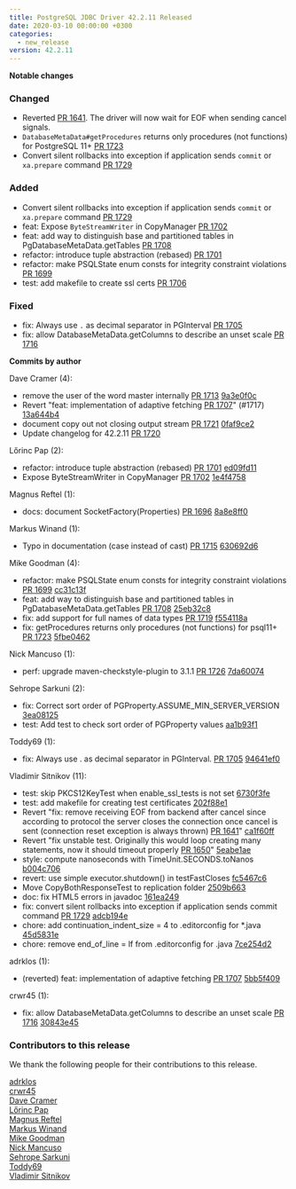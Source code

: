 ```yaml
---
title: PostgreSQL JDBC Driver 42.2.11 Released
date: 2020-03-10 00:00:00 +0300
categories:
  - new_release
version: 42.2.11
---
```

**Notable changes**

### Changed
 - Reverted [PR 1641](https://github.com/pgjdbc/pgjdbc/pull/1252). The driver will now wait for EOF when sending cancel signals. 
 - `DatabaseMetaData#getProcedures` returns only procedures (not functions) for PostgreSQL 11+ [PR 1723](https://github.com/pgjdbc/pgjdbc/pull/1723)
 - Convert silent rollbacks into exception if application sends `commit` or `xa.prepare` command [PR 1729](https://github.com/pgjdbc/pgjdbc/pull/1729)

### Added
 - Convert silent rollbacks into exception if application sends `commit` or `xa.prepare` command [PR 1729](https://github.com/pgjdbc/pgjdbc/pull/1729)
 - feat: Expose `ByteStreamWriter` in CopyManager [PR 1702](https://github.com/pgjdbc/pgjdbc/pull/1702)
 - feat: add way to distinguish base and partitioned tables in PgDatabaseMetaData.getTables [PR 1708](https://github.com/pgjdbc/pgjdbc/pull/1708)
 - refactor: introduce tuple abstraction (rebased) [PR 1701](https://github.com/pgjdbc/pgjdbc/pull/1701)
 - refactor: make PSQLState enum consts for integrity constraint violations [PR 1699](https://github.com/pgjdbc/pgjdbc/pull/1699)
 - test: add makefile to create ssl certs [PR 1706](https://github.com/pgjdbc/pgjdbc/pull/1706)

### Fixed
 - fix: Always use `.` as decimal separator in PGInterval [PR 1705](https://github.com/pgjdbc/pgjdbc/pull/1705)
 - fix: allow DatabaseMetaData.getColumns to describe an unset scale [PR 1716](https://github.com/pgjdbc/pgjdbc/pull/1716)


<!--more-->

**Commits by author**

Dave Cramer (4):

* remove the user of the word master internally  [PR 1713](https://github.com/pgjdbc/pgjdbc/pull/1713) [9a3e0f0c](https://github.com/pgjdbc/pgjdbc/commit/9a3e0f0ce92cc0a7addb369127b7790c5199cea3)
* Revert "feat: implementation of adaptive fetching [PR 1707](https://github.com/pgjdbc/pgjdbc/pull/1707)" (#1717) [13a644b4](https://github.com/pgjdbc/pgjdbc/commit/13a644b4945996dff5274e45741313380d4a47e6)
* document copy out not closing output stream [PR 1721](https://github.com/pgjdbc/pgjdbc/pull/1721) [0faf9ce2](https://github.com/pgjdbc/pgjdbc/commit/0faf9ce23a6c5f323545e374f0781b9c1d3cedcd)
* Update changelog for 42.2.11 [PR 1720](https://github.com/pgjdbc/pgjdbc/pull/1720)

Lőrinc Pap (2):

* refactor: introduce tuple abstraction (rebased) [PR 1701](https://github.com/pgjdbc/pgjdbc/pull/1701) [ed09fd11](https://github.com/pgjdbc/pgjdbc/commit/ed09fd1165f046ae956bf21b6c7882f1267fb8d7)
* Expose ByteStreamWriter in CopyManager [PR 1702](https://github.com/pgjdbc/pgjdbc/pull/1702) [1e4f4758](https://github.com/pgjdbc/pgjdbc/commit/1e4f4758544f494e997688b28a4fa94fb5782265)

Magnus Reftel (1):

* docs: document SocketFactory(Properties) [PR 1696](https://github.com/pgjdbc/pgjdbc/pull/1696) [8a8e8ff0](https://github.com/pgjdbc/pgjdbc/commit/8a8e8ff0a4360985373c98fa1ef16d5bf21968e0)

Markus Winand (1):

* Typo in documentation (case instead of cast) [PR 1715](https://github.com/pgjdbc/pgjdbc/pull/1715) [630692d6](https://github.com/pgjdbc/pgjdbc/commit/630692d6823d9ca65059c59ab01d184b33d8ea9c)

Mike Goodman (4):

* refactor: make PSQLState enum consts for integrity constraint violations [PR 1699](https://github.com/pgjdbc/pgjdbc/pull/1699) [cc31c13f](https://github.com/pgjdbc/pgjdbc/commit/cc31c13f7810e171c54729a29f494d69b7f1550a)
* feat: add way to distinguish base and partitioned tables in PgDatabaseMetaData.getTables [PR 1708](https://github.com/pgjdbc/pgjdbc/pull/1708) [25eb32c8](https://github.com/pgjdbc/pgjdbc/commit/25eb32c8681eaa4aaac801808b6028e9f5dfbea8)
* fix: add support for full names of data types [PR 1719](https://github.com/pgjdbc/pgjdbc/pull/1719) [f554118a](https://github.com/pgjdbc/pgjdbc/commit/f554118a95cda1470fc7ac8b67b8ae7c18b25826)
* fix: getProcedures returns only procedures (not functions) for psql11+ [PR 1723](https://github.com/pgjdbc/pgjdbc/pull/1723) [5fbe0462](https://github.com/pgjdbc/pgjdbc/commit/5fbe04626c64b7c46a22a0cea108921305b14074)

Nick Mancuso (1):

* perf: upgrade maven-checkstyle-plugin to 3.1.1 [PR 1726](https://github.com/pgjdbc/pgjdbc/pull/1726) [7da60074](https://github.com/pgjdbc/pgjdbc/commit/7da60074916c063c18d6c91e92e5cb360de69cd3)

Sehrope Sarkuni (2):

* fix: Correct sort order of PGProperty.ASSUME_MIN_SERVER_VERSION [3ea08125](https://github.com/pgjdbc/pgjdbc/commit/3ea0812572e013dbad6b67a730255d17b467fb71)
* test: Add test to check sort order of PGProperty values [aa1b93f1](https://github.com/pgjdbc/pgjdbc/commit/aa1b93f1286a308d632e3fcdf53a773cf428a18c)

Toddy69 (1):

* fix: Always use . as decimal separator in PGInterval. [PR 1705](https://github.com/pgjdbc/pgjdbc/pull/1705) [94641ef0](https://github.com/pgjdbc/pgjdbc/commit/94641ef08922d77ac021f70af91cafe85866d854)

Vladimir Sitnikov (11):

* test: skip PKCS12KeyTest when enable_ssl_tests is not set [6730f3fe](https://github.com/pgjdbc/pgjdbc/commit/6730f3febda64891ee445fd53a858ce0d9b56ac3)
* test: add makefile for creating test certificates [202f88e1](https://github.com/pgjdbc/pgjdbc/commit/202f88e13c11fef11994c8f38456f36b3beec714)
* Revert "fix: remove receiving EOF from backend after cancel since according to protocol the server closes the connection once cancel is sent (connection reset exception is always thrown) [PR 1641](https://github.com/pgjdbc/pgjdbc/pull/1641)" [ca1f60ff](https://github.com/pgjdbc/pgjdbc/commit/ca1f60ffb414891101b72a226ed4f36f97bf82e2)
* Revert "fix unstable test. Originally this would loop creating many statements, now it should timeout properly [PR 1650](https://github.com/pgjdbc/pgjdbc/pull/1650)" [5eabe1ae](https://github.com/pgjdbc/pgjdbc/commit/5eabe1ae5e0b637944d77ca3df96e1b36d6efda7)
* style: compute nanoseconds with TimeUnit.SECONDS.toNanos [b004c706](https://github.com/pgjdbc/pgjdbc/commit/b004c706fd7fdb2e05f53eb2cdd4826671c379a4)
* revert: use simple executor.shutdown() in testFastCloses [fc5467c6](https://github.com/pgjdbc/pgjdbc/commit/fc5467c67cbd22de7afd909f8a5dd928072a6c49)
* Move CopyBothResponseTest to replication folder [2509b663](https://github.com/pgjdbc/pgjdbc/commit/2509b66370839a73d2b19e3b16c466192ba0bed1)
* doc: fix HTML5 errors in javadoc [161ea249](https://github.com/pgjdbc/pgjdbc/commit/161ea24965b3d11067f96b9765cda10f8b59e08b)
* fix: convert silent rollbacks into exception if application sends commit command [PR 1729](https://github.com/pgjdbc/pgjdbc/pull/1729) [adcb194e](https://github.com/pgjdbc/pgjdbc/commit/adcb194e7279e67cedd66f0535bb2b875c599459)
* chore: add continuation_indent_size = 4 to .editorconfig for *.java [45d5831e](https://github.com/pgjdbc/pgjdbc/commit/45d5831ed6d65c13c8e5cf23f7367b570ec2fbc4)
* chore: remove end_of_line = lf from .editorconfig for .java [7ce254d2](https://github.com/pgjdbc/pgjdbc/commit/7ce254d2b45e036f537a1c04d3ef5d4ad19c4fed)

adrklos (1):

* (reverted) feat: implementation of adaptive fetching [PR 1707](https://github.com/pgjdbc/pgjdbc/pull/1707) [5bb5f409](https://github.com/pgjdbc/pgjdbc/commit/5bb5f409b8372e4be86c14a00309ab60b8e17ed8)

crwr45 (1):

* fix: allow DatabaseMetaData.getColumns to describe an unset scale [PR 1716](https://github.com/pgjdbc/pgjdbc/pull/1716) [30843e45](https://github.com/pgjdbc/pgjdbc/commit/30843e45edc1e2bac499df2d1576c2db4d3d3309)

<a name="contributors_{{ page.version }}"></a>
### Contributors to this release

We thank the following people for their contributions to this release.

[adrklos](https://github.com/adrklos)  
[crwr45](https://github.com/crwr45)  
[Dave Cramer](davec@postgresintl.com)  
[Lőrinc Pap](https://github.com/paplorinc)  
[Magnus Reftel](https://github.com/reftel)  
[Markus Winand](https://github.com/fatalmind)  
[Mike Goodman](https://github.com/MSGoodman)  
[Nick Mancuso](https://github.com/nmancus1)  
[Sehrope Sarkuni](https://github.com/sehrope)  
[Toddy69](https://github.com/Toddy69)  
[Vladimir Sitnikov](https://github.com/vlsi)  
